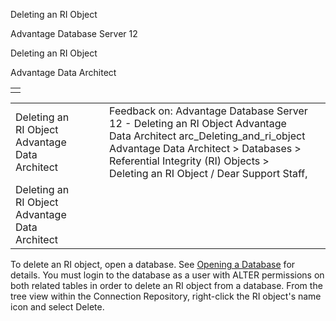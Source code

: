 Deleting an RI Object




Advantage Database Server 12  

Deleting an RI Object

Advantage Data Architect

|  |
| --- |
|  |

|  |  |  |  |  |
| --- | --- | --- | --- | --- |
| Deleting an RI Object  Advantage Data Architect |  |  | Feedback on: Advantage Database Server 12 - Deleting an RI Object Advantage Data Architect arc\_Deleting\_and\_ri\_object Advantage Data Architect > Databases > Referential Integrity (RI) Objects > Deleting an RI Object / Dear Support Staff, |  |
| Deleting an RI Object  Advantage Data Architect |  |  |  |  |

To delete an RI object, open a database. See [Opening a Database](arc_opening_a_database2.htm) for details. You must login to the database as a user with ALTER permissions on both related tables in order to delete an RI object from a database. From the tree view within the Connection Repository, right-click the RI object's name icon and select Delete.